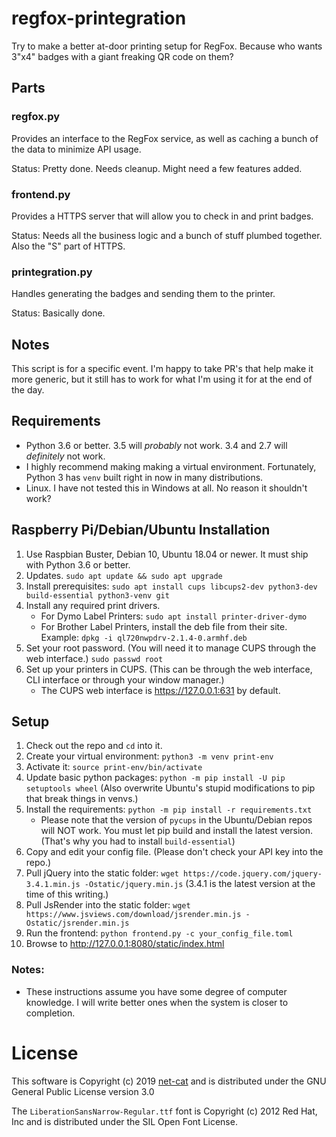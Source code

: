 # regfox-printegration

Try to make a better at-door printing setup for RegFox. Because who wants 3"x4" badges with a giant freaking QR code on them?

## Parts

### regfox.py

Provides an interface to the RegFox service, as well as caching a bunch of the data to minimize API usage.

Status: Pretty done. Needs cleanup. Might need a few features added.

### frontend.py

Provides a HTTPS server that will allow you to check in and print badges.

Status: Needs all the business logic and a bunch of stuff plumbed together. Also the "S" part of HTTPS.

### printegration.py

Handles generating the badges and sending them to the printer.

Status: Basically done.

## Notes

This script is for a specific event. I'm happy to take PR's that help make it more generic, but it still has to work for what I'm using it for at the end of the day.

## Requirements

* Python 3.6 or better. 3.5 will *probably* not work. 3.4 and 2.7 will *definitely* not work.
* I highly recommend making making a virtual environment. Fortunately, Python 3 has `venv` built right in now in many distributions.
* Linux. I have not tested this in Windows at all. No reason it shouldn't work?

## Raspberry Pi/Debian/Ubuntu Installation

1. Use Raspbian Buster, Debian 10, Ubuntu 18.04 or newer. It must ship with Python 3.6 or better.
2. Updates. `sudo apt update && sudo apt upgrade`
3. Install prerequisites: `sudo apt install cups libcups2-dev python3-dev build-essential python3-venv git`
4. Install any required print drivers.
    * For Dymo Label Printers: `sudo apt install printer-driver-dymo`
    * For Brother Label Printers, install the deb file from their site. Example: `dpkg -i ql720nwpdrv-2.1.4-0.armhf.deb`
5. Set your root password. (You will need it to manage CUPS through the web interface.) `sudo passwd root`
6. Set up your printers in CUPS. (This can be through the web interface, CLI interface or through your window manager.)
    * The CUPS web interface is https://127.0.0.1:631 by default.

## Setup

1. Check out the repo and `cd` into it.
2. Create your virtual environment: `python3 -m venv print-env`
3. Activate it: `source print-env/bin/activate`
4. Update basic python packages: `python -m pip install -U pip setuptools wheel` (Also overwrite Ubuntu's stupid modifications to pip that break things in venvs.)
5. Install the requirements: `python -m pip install -r requirements.txt`
    * Please note that the version of `pycups` in the Ubuntu/Debian repos will NOT work. You must let pip build and install the latest version. (That's why you had to install `build-essential`)
6. Copy and edit your config file. (Please don't check your API key into the repo.)
7. Pull jQuery into the static folder: `wget https://code.jquery.com/jquery-3.4.1.min.js -Ostatic/jquery.min.js` (3.4.1 is the latest version at the time of this writing.)
8. Pull JsRender into the static folder: `wget https://www.jsviews.com/download/jsrender.min.js -Ostatic/jsrender.min.js`
9. Run the frontend: `python frontend.py -c your_config_file.toml`
10. Browse to http://127.0.0.1:8080/static/index.html

### Notes:

* These instructions assume you have some degree of computer knowledge. I will write better ones when the system is closer to completion.

# License

This software is Copyright (c) 2019 [net-cat](https://github.com/net-cat) and is distributed under the GNU General Public License version 3.0

The `LiberationSansNarrow-Regular.ttf` font is Copyright (c) 2012 Red Hat, Inc and is distributed under the SIL Open Font License.
